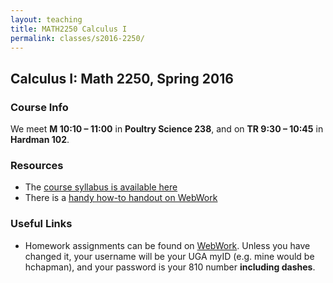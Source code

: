 ```yaml
---
layout: teaching
title: MATH2250 Calculus I
permalink: classes/s2016-2250/
---
```


## Calculus I: Math 2250, Spring 2016

### Course Info

We meet **M 10:10 &ndash; 11:00** in **Poultry Science 238**, and on
**TR 9:30 &ndash; 10:45** in **Hardman 102**.

### Resources

+ The [course syllabus is available here](/static/chapman_2250_s16_syllabus.pdf)
+ There is a [handy how-to handout on WebWork](/static/webworkinstructions.pdf)

### Useful Links

+ Homework assignments can be found on [WebWork](https://webwork.math.uga.edu/webwork2/Math2250_Chapman_S14). Unless you have changed it, your username will be your UGA myID (e.g. mine would be hchapman), and your password is your 810 number **including dashes**.

